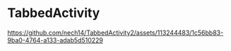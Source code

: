 # TabbedActivity
 


https://github.com/nech14/TabbedActivity2/assets/113244483/1c56bb83-9ba0-4764-a133-adab5d510229

